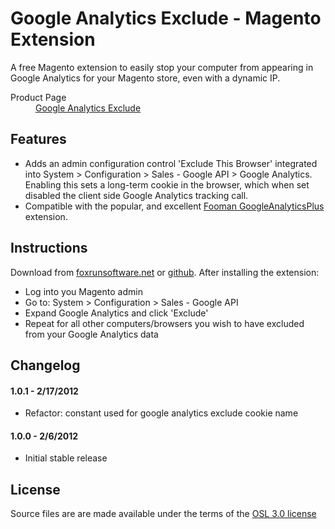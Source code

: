 Google Analytics Exclude - Magento Extension
============================================

A free Magento extension to easily stop your computer from appearing in Google Analytics for your Magento store, even with a dynamic IP.

<dl>
  <dt>Product Page</dt>
  <dd><a href="http://www.foxrunsoftware.net/shop/magento-extensions/google-analytics-exclude/">Google Analytics Exclude</a></dd>
</dl>

Features
--------

* Adds an admin configuration control 'Exclude This Browser' integrated into System > Configuration > Sales - Google API > Google Analytics.  Enabling this sets a long-term cookie in the browser, which when set disabled the client side Google Analytics tracking call.
* Compatible with the popular, and excellent [Fooman GoogleAnalyticsPlus](http://store.fooman.co.nz/magento-extension-googleanalyticsplus.html) extension.

Instructions
------------

Download from [foxrunsoftware.net](http://www.foxrunsoftware.net/shop/magento-extensions/google-analytics-exclude/) or [github](https://github.com/foxrunsoftware/GoogleAnalyticsExclude/downloads).  After installing the extension:

* Log into you Magento admin
* Go to: System > Configuration > Sales - Google API
* Expand Google Analytics and click 'Exclude'
* Repeat for all other computers/browsers you wish to have excluded from your Google Analytics data

Changelog
---------

#### 1.0.1 - 2/17/2012 ####
* Refactor: constant used for google analytics exclude cookie name

#### 1.0.0 - 2/6/2012 ####
* Initial stable release

License
-------

Source files are are made available under the terms of the [OSL 3.0 license](http://opensource.org/licenses/osl-3.0.php)
